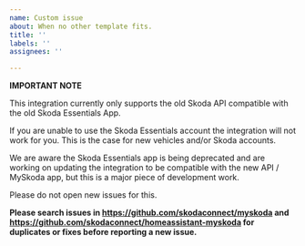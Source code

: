 ```yaml
---
name: Custom issue
about: When no other template fits.
title: ''
labels: ''
assignees: ''

---
```


**IMPORTANT NOTE**

This integration currently only supports the old Skoda API compatible with the old Skoda Essentials App.

If you are unable to use the Skoda Essentials account the integration will not work for you. This is the case for new vehicles and/or Skoda accounts.

We are aware the Skoda Essentials app is being deprecated and are working on updating the integration to be compatible with the new API / MySkoda app, but this is a major piece of development work.

Please do not open new issues for this.

**Please search issues in https://github.com/skodaconnect/myskoda and https://github.com/skodaconnect/homeassistant-myskoda for duplicates or fixes before reporting a new issue.**



